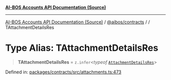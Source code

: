 [**AI-BOS Accounts API Documentation (Source)**](../../../README.md)

***

[AI-BOS Accounts API Documentation (Source)](../../../README.md) / [@aibos/contracts](../README.md) / [](../README.md) / TAttachmentDetailsRes

# Type Alias: TAttachmentDetailsRes

> **TAttachmentDetailsRes** = `z.infer`\<*typeof* [`AttachmentDetailsRes`](../variables/AttachmentDetailsRes.md)\>

Defined in: [packages/contracts/src/attachments.ts:473](https://github.com/pohlai88/accounts/blob/48103fb36d28b2b9bfb33472b6de2f719773cde9/packages/contracts/src/attachments.ts#L473)
